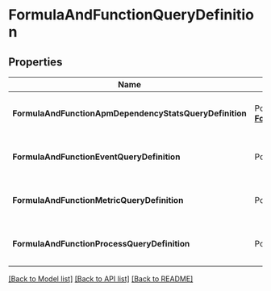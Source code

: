 # FormulaAndFunctionQueryDefinition

## Properties

Name | Type | Description | Notes
---- | ---- | ----------- | ------
**FormulaAndFunctionApmDependencyStatsQueryDefinition** | Pointer to [**FormulaAndFunctionApmDependencyStatsQueryDefinition**](FormulaAndFunctionApmDependencyStatsQueryDefinition.md) | A pointer to the appropriate element. |
**FormulaAndFunctionEventQueryDefinition** | Pointer to [**FormulaAndFunctionEventQueryDefinition**](FormulaAndFunctionEventQueryDefinition.md) | A pointer to the appropriate element. |
**FormulaAndFunctionMetricQueryDefinition** | Pointer to [**FormulaAndFunctionMetricQueryDefinition**](FormulaAndFunctionMetricQueryDefinition.md) | A pointer to the appropriate element. |
**FormulaAndFunctionProcessQueryDefinition** | Pointer to [**FormulaAndFunctionProcessQueryDefinition**](FormulaAndFunctionProcessQueryDefinition.md) | A pointer to the appropriate element. |


[[Back to Model list]](../README.md#documentation-for-models) [[Back to API list]](../README.md#documentation-for-api-endpoints) [[Back to README]](../README.md)


